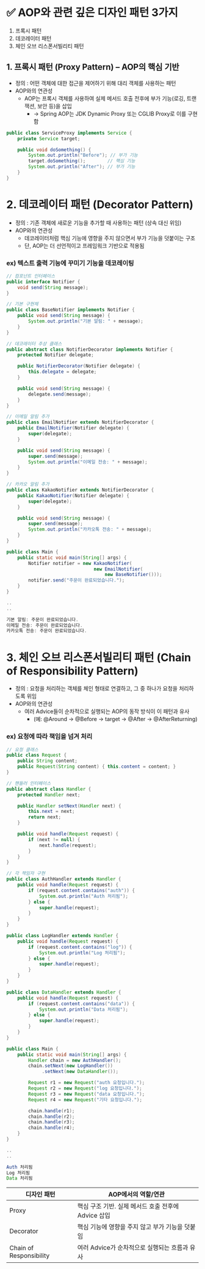 # ✅ AOP와 관련 깊은 디자인 패턴 3가지

1. 프록시 패턴
2. 데코레이터 패턴
3. 체인 오브 리스폰서빌리티 패턴

## 1. 프록시 패턴 (Proxy Pattern) – AOP의 핵심 기반
- 정의 : 어떤 객체에 대한 접근을 제어하기 위해 대리 객체를 사용하는 패턴
- AOP와의 연관성
    - AOP는 프록시 객체를 사용하여 실제 메서드 호출 전후에 부가 기능(로깅, 트랜잭션, 보안 등)을 삽입
        - → Spring AOP는 JDK Dynamic Proxy 또는 CGLIB Proxy로 이를 구현함

```java
public class ServiceProxy implements Service {
    private Service target;

    public void doSomething() {
        System.out.println("Before"); // 부가 기능
        target.doSomething();        // 핵심 기능
        System.out.println("After"); // 부가 기능
    }
}
```

# 2. 데코레이터 패턴 (Decorator Pattern)
- 정의 : 기존 객체에 새로운 기능을 추가할 때 사용하는 패턴 (상속 대신 위임)
- AOP와의 연관성
    - 데코레이터처럼 핵심 기능에 영향을 주지 않으면서 부가 기능을 덧붙이는 구조
    - 단, AOP는 더 선언적이고 프레임워크 기반으로 적용됨

### ex) 텍스트 출력 기능에 꾸미기 기능을 데코레이팅
```java
// 컴포넌트 인터페이스
public interface Notifier {
    void send(String message);
}

// 기본 구현체
public class BaseNotifier implements Notifier {
    public void send(String message) {
        System.out.println("기본 알림: " + message);
    }
}

// 데코레이터 추상 클래스
public abstract class NotifierDecorator implements Notifier {
    protected Notifier delegate;

    public NotifierDecorator(Notifier delegate) {
        this.delegate = delegate;
    }

    public void send(String message) {
        delegate.send(message);
    }
}

// 이메일 알림 추가
public class EmailNotifier extends NotifierDecorator {
    public EmailNotifier(Notifier delegate) {
        super(delegate);
    }

    public void send(String message) {
        super.send(message);
        System.out.println("이메일 전송: " + message);
    }
}

// 카카오 알림 추가
public class KakaoNotifier extends NotifierDecorator {
    public KakaoNotifier(Notifier delegate) {
        super(delegate);
    }

    public void send(String message) {
        super.send(message);
        System.out.println("카카오톡 전송: " + message);
    }
}
```

```java
public class Main {
    public static void main(String[] args) {
        Notifier notifier = new KakaoNotifier(
                                new EmailNotifier(
                                    new BaseNotifier()));
        notifier.send("주문이 완료되었습니다.");
    }
}

..
..

기본 알림: 주문이 완료되었습니다.
이메일 전송: 주문이 완료되었습니다.
카카오톡 전송: 주문이 완료되었습니다.
```

# 3. 체인 오브 리스폰서빌리티 패턴 (Chain of Responsibility Pattern)
- 정의 : 요청을 처리하는 객체를 체인 형태로 연결하고, 그 중 하나가 요청을 처리하도록 위임
- AOP와의 연관성
    - 여러 Advice들이 순차적으로 실행되는 AOP의 동작 방식이 이 패턴과 유사
        - (예: @Around → @Before → target → @After → @AfterReturning)


### ex) 요청에 따라 책임을 넘겨 처리

```java
// 요청 클래스
public class Request {
    public String content;
    public Request(String content) { this.content = content; }
}

// 핸들러 인터페이스
public abstract class Handler {
    protected Handler next;

    public Handler setNext(Handler next) {
        this.next = next;
        return next;
    }

    public void handle(Request request) {
        if (next != null) {
            next.handle(request);
        }
    }
}

// 각 책임자 구현
public class AuthHandler extends Handler {
    public void handle(Request request) {
        if (request.content.contains("auth")) {
            System.out.println("Auth 처리됨");
        } else {
            super.handle(request);
        }
    }
}

public class LogHandler extends Handler {
    public void handle(Request request) {
        if (request.content.contains("log")) {
            System.out.println("Log 처리됨");
        } else {
            super.handle(request);
        }
    }
}

public class DataHandler extends Handler {
    public void handle(Request request) {
        if (request.content.contains("data")) {
            System.out.println("Data 처리됨");
        } else {
            super.handle(request);
        }
    }
}
```

```java
public class Main {
    public static void main(String[] args) {
        Handler chain = new AuthHandler();
        chain.setNext(new LogHandler())
             .setNext(new DataHandler());

        Request r1 = new Request("auth 요청입니다.");
        Request r2 = new Request("log 요청입니다.");
        Request r3 = new Request("data 요청입니다.");
        Request r4 = new Request("기타 요청입니다.");

        chain.handle(r1);
        chain.handle(r2);
        chain.handle(r3);
        chain.handle(r4);
    }
}

..
..

Auth 처리됨
Log 처리됨
Data 처리됨
```


| 디자인 패턴 | AOP에서의 역할/연관 | 
| -------- | --------------- |
| Proxy | 핵심 구조 기반. 실제 메서드 호출 전후에 Advice 삽입 |
| Decorator | 핵심 기능에 영향을 주지 않고 부가 기능을 덧붙임 |
| Chain of Responsibility | 여러 Advice가 순차적으로 실행되는 흐름과 유사 |
